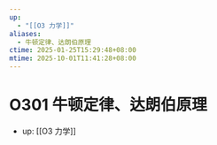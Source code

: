 ```yaml
---
up:
  - "[[O3 力学]]"
aliases:
  - 牛顿定律、达朗伯原理
ctime: 2025-01-25T15:29:48+08:00
mtime: 2025-10-01T11:41:28+08:00
---
```


# O301 牛顿定律、达朗伯原理

- up: [[O3 力学]]
